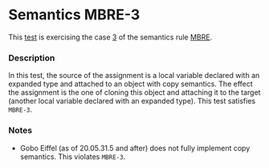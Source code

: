 # Semantics MBRE-3

This [test](.) is exercising the case [3](../Readme.md) of the semantics rule [MBRE](../../mbre/Readme.md).

### Description

In this test, the source of the assignment is a local variable declared with an expanded type and attached to an object with copy semantics. The effect the assignment is the one of cloning this object and attaching it to the target (another local variable declared with an expanded type). This test satisfies `MBRE-3`.

### Notes

* Gobo Eiffel (as of 20.05.31.5 and after) does not fully implement copy semantics. This violates `MBRE-3`.
